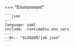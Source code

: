 === "Environment"

    ```json
    ---
    language: yaml
    include: .runtimeEnv.env_vars
    ---
    --8<-- "$LOGDIR/job.json"
    ```
